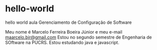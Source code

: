 # hello-world
hello world aula Gerenciamento de Configuração de Software

Meu nome é Marcelo Ferreira Boeira Júnior e meu e-mail maarcelo.bjr@gmail.com
Estou no segundo semestre de Engenharia de SOftware na PUCRS.
Estou estudando java e javascript.
